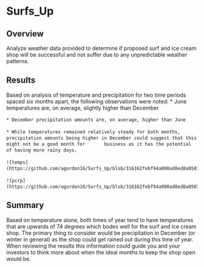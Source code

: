 # Surfs_Up
## Overview
Analyze weather data provided to determine if proposed surf and ice cream shop will be successful and not suffer due to any unpredictable weather patterns.


## Results
Based on analysis of temperature and precipitation for two time periods spaced six months apart, the following observations were noted:
    * June temperatures are, on average, slightly higher than December

    * December precipitation amounts are, on average, higher than June

    * While temperatures remained relatively steady for both months, precipitation amounts being higher in December could suggest that this might not be a good month for       business as it has the potential of having more rainy days.

    ![temps](https://github.com/agordon16/Surfs_Up/blob/316162febf94a000ad8ed8a05079983de16720de/Resources/Temps.png)

    ![pcrp](https://github.com/agordon16/Surfs_Up/blob/316162febf94a000ad8ed8a05079983de16720de/Resources/PCRP.png)


## Summary
Based on temperature alone, both times of year tend to have temperatures that are upwards of 74 degrees which bodes well for the surf and ice cream shop. The primary thing to consider would be precipitation in December (or winter in general) as the shop could get rained out during this time of year. When reviewing the results this information could guide you and your investors to think more about when the ideal months to keep the shop open would be.

